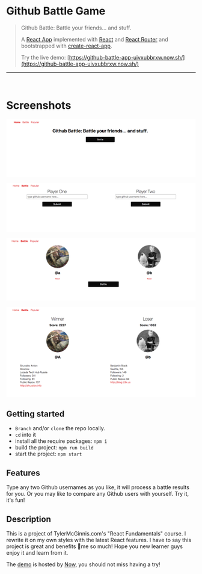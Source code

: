 # Github Battle Game

> Github Battle: Battle your friends... and stuff.
>
> A [React App](https://github-battle-app-uivxubbrxw.now.sh/) implemented with [React](https://reactjs.org/) and [React Router](https://github.com/ReactTraining/react-router) and bootstrapped with [create-react-app](https://github.com/facebook/create-react-app).
>
> Try the live demo: [https://github-battle-app-uivxubbrxw.now.sh/](https://github-battle-app-uivxubbrxw.now.sh/)

----
</br>

# Screenshots

![An awesome example image](screenshot/1.png "Image Title")

![An awesome example image](screenshot/2.png "Image Title")

![An awesome example image](screenshot/3.png "Image Title")

![An awesome example image](screenshot/4.png "Image Title")



## Getting started

- `Branch` and/or `clone` the repo locally.
- `cd` into it
- install all the require packages: `npm i`
- build the project: `npm run build`
- start the project: `npm start`

## Features

Type any two Github usernames as you like, it will process a battle results for you. Or you may like to compare any Github users with yourself. Try it, it's fun!

## Description

This is a project of TylerMcGinnis.com's "React Fundamentals" course. I rewrite it on my own styles with the latest React features. I have to say this project is great and benefits me so much! Hope you new learner guys enjoy it and learn from it.

The [demo](https://github-battle-app-uivxubbrxw.now.sh/) is hosted by [Now](zeit.co), you should not miss having a try!